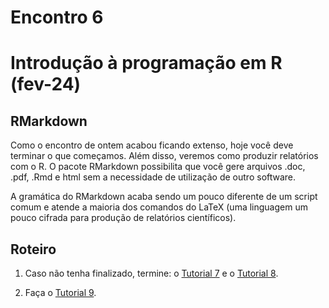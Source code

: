 Encontro 6
================

# Introdução à programação em R (fev-24)

## RMarkdown

Como o encontro de ontem acabou ficando extenso, hoje você deve terminar
o que começamos. Além disso, veremos como produzir relatórios com o R. O
pacote RMarkdown possibilita que você gere arquivos .doc, .pdf, .Rmd e
html sem a necessidade de utilização de outro software.

A gramática do RMarkdown acaba sendo um pouco diferente de um script
comum e atende a maioria dos comandos do LaTeX (uma linguagem um pouco
cifrada para produção de relatórios científicos).

## Roteiro

1.  Caso não tenha finalizado, termine: o [Tutorial
    7](../Tutoriais/Tutorial-7.md) e o [Tutorial
    8](../Tutoriais/Tutorial-8.md).

2.  Faça o [Tutorial 9](../Tutoriais/Tutorial-9.md).
